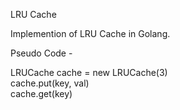 LRU Cache

Implemention of LRU Cache in Golang.

Pseudo Code - 

LRUCache cache = new LRUCache(3)  
cache.put(key, val)  
cache.get(key)  